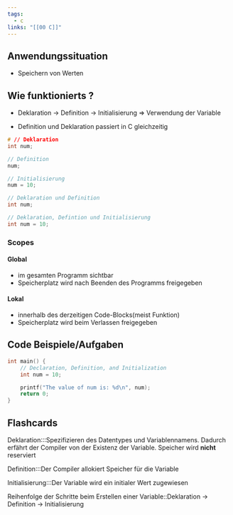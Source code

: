 ```yaml
---
tags:
  - c
links: "[[00 C]]"
---
```

## Anwendungssituation
- Speichern von Werten

## Wie funktionierts ?
- Deklaration -> Definition -> Initialisierung => Verwendung der Variable
<!--SR:!2024-08-21,4,286-->
- Definition und Deklaration passiert in C gleichzeitig
```C
# // Deklaration
int num;

// Definition
num;

// Initialisierung
num = 10;

// Deklaration und Definition
int num;

// Deklaration, Defintion und Initialisierung
int num = 10;
```
### Scopes
#### Global
- im gesamten Programm sichtbar
- Speicherplatz wird nach Beenden des Programms freigegeben
#### Lokal
- innerhalb des derzeitigen Code-Blocks(meist Funktion)
- Speicherplatz wird beim Verlassen freigegeben

## Code Beispiele/Aufgaben
```c
int main() {
    // Declaration, Definition, and Initialization
    int num = 10; 

    printf("The value of num is: %d\n", num);
    return 0;
}
```

## Flashcards
Deklaration:::Spezifizieren des Datentypes und Variablennamens. Dadurch erfährt der Compiler von der Existenz der Variable. Speicher wird **nicht** reserviert
<!--SR:!2000-01-01,1,250!2024-10-04,4,270-->


<!--SR:!2025-06-10,297,310-->
Definition:::Der Compiler allokiert Speicher für die Variable
<!--SR:!2000-01-01,1,250!2024-10-04,4,270-->


<!--SR:!2025-01-24,160,310-->
Initialisierung:::Der Variable wird ein initialer Wert zugewiesen


<!--SR:!2025-03-23,218,330-->
Reihenfolge der Schritte beim Erstellen einer Variable::Deklaration -> Definition -> Initialisierung
<!--SR:!2025-02-09,176,310-->
